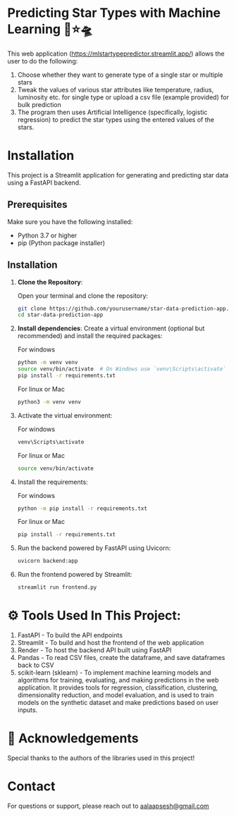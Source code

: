 # Predicting Star Types with Machine Learning 🔭⭐🛸

This web application (https://mlstartypepredictor.streamlit.app/) allows the user to do the following:
1. Choose whether they want to generate type of a single star or multiple stars 
2. Tweak the values of various star attributes like temperature, radius, luminosity etc. for single type or upload a csv file (example provided) for bulk prediction
3. The program then uses Artificial Intelligence (specifically, logistic regression) to predict the star types using the entered values of the stars.

# Installation

This project is a Streamlit application for generating and predicting star data using a FastAPI backend.

## Prerequisites

Make sure you have the following installed:

- Python 3.7 or higher
- pip (Python package installer)

## Installation

1. **Clone the Repository**:

   Open your terminal and clone the repository:

   ```bash
   git clone https://github.com/yourusername/star-data-prediction-app.git
   cd star-data-prediction-app

2. **Install dependencies**:
   Create a virtual environment (optional but recommended) and install the required packages:

    For windows

   ```bash
   python -m venv venv
   source venv/bin/activate  # On Windows use `venv\Scripts\activate`
   pip install -r requirements.txt
   ```
    For linux or Mac
   ```bash
   python3 -m venv venv
   ```

3. Activate the virtual environment:
   
   For windows
   ```bash
   venv\Scripts\activate
   ```
   For linux or Mac
   ```bash
   source venv/bin/activate
   ```
   
5. Install the requirements:
   
   For windows
   ```bash
   python -m pip install -r requirements.txt
   ```
   For linux or Mac
   ```bash
   pip install -r requirements.txt
   ```
   
7. Run the backend powered by FastAPI using Uvicorn:
   ```bash
   uvicorn backend:app
   ```

8. Run the frontend powered by Streamlit:
   ```bash
   streamlit run frontend.py
   ```



# ⚙️ Tools Used In This Project:
1. FastAPI - To build the API endpoints
2. Streamlit - To build and host the frontend of the web application
3. Render - To host the backend API built using FastAPI
4. Pandas - To read CSV files, create the dataframe, and save dataframes back to CSV
5. scikit-learn (sklearn) - To implement machine learning models and algorithms for training, evaluating, and making predictions in the web application. It provides tools for regression, classification, clustering, dimensionality reduction, and model evaluation, and is used to train models on the synthetic dataset and make predictions based on user inputs.




# 🩵 Acknowledgements
Special thanks to the authors of the libraries used in this project! 

# Contact
For questions or support, please reach out to aalaapsesh@gmail.com



   



